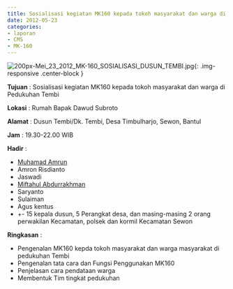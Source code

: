 ```yaml
---
title: Sosialisasi kegiatan MK160 kepada tokoh masyarakat dan warga di Pedukuhan Tembi
date: 2012-05-23
categories:
- laporan
- CMS
- MK-160
---
```


![200px-Mei_23_2012_MK-160_SOSIALISASI_DUSUN_TEMBI.jpg](/uploads/200px-Mei_23_2012_MK-160_SOSIALISASI_DUSUN_TEMBI.jpg){: .img-responsive .center-block }

**Tujuan** : Sosialisasi kegiatan MK160 kepada tokoh masyarakat dan warga di Pedukuhan Tembi

**Lokasi** : Rumah Bapak Dawud Subroto 

**Alamat** : Dusun Tembi/Dk. Tembi, Desa Timbulharjo, Sewon, Bantul

**Jam** : 19.30-22.00 WIB

**Hadir** : 
* [Muhamad Amrun](http://wiki.ciptamedia.org/wiki/Muhamad_Amrun)
* Amron Risdianto
* Jaswadi
* [Miftahul Abdurrakhman](http://wiki.ciptamedia.org/wiki/Miftahul_Abdurrakhman)
* Saryanto
* Sulaiman
* Agus kentus
* +- 15 kepala dusun, 5 Perangkat desa, dan masing-masing 2 orang perwakilan Kecamatan, polsek dan kormil Kecamatan Sewon

**Ringkasan** : 
* Pengenalan MK160 kepda tokoh masyarakat dan warga masyarakat di pedukuhan Tembi
* Pengenalan tata cara dan Fungsi Penggunakan MK160
* Penjelasan cara pendataan warga
* Membentuk Tim tingkat pedukuhan
